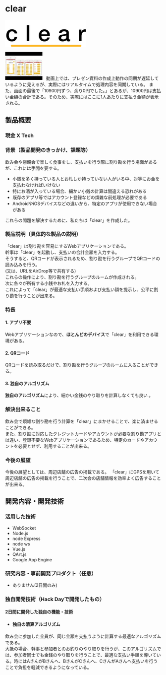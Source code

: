 # clear
![clear](spa/static/logo.png)


[![Product Name](youtube.jpg)](https://youtu.be/7JOrLOSPP3M)  
動画上では、プレゼン資料の作成上動作の同期が遅延しているように見えるが、実際にはリアルタイムで処理内容を同期している。
また、画面の最後で「10900円ずつ、余り0円でした。」とあるが、10900円は支払い金額の合計である。そのため、実際にはここに1人あたりに支払う金額が表示される。
## 製品概要
### 現金 X Tech

### 背景（製品開発のきっかけ、課題等）
飲み会や懇親会で楽しく食事をし、支払いを行う際に割り勘を行う場面があるが、これには手間を要する。
- 小銭を多く持っている人とお札しか持っていない人がいる中、対等にお金を支払わなければいけない
- 特にお酒が入っている場合、細かい小銭の計算は間違える恐れがある
- 既存のアプリ等ではアカウント登録などの煩雑な前処理が必要である
- AndroidやiOSデバイスなどの違いから、特定のアプリが使用できない場合がある  

これらの問題を解決するために、私たちは「clear」を作成した。

### 製品説明（具体的な製品の説明）
「clear」は割り勘を容易にするWebアプリケーションである。  
幹事は「clear」を起動し、支払いの合計金額を入力する。  
そうすると、QRコードが表示されるため、割り勘を行うグループでQRコードの読み込みを行う。  
(又は、URLをAirDrop等で共有する)  
これらの操作により、割り勘を行うグループのルームが作成される。  
次に各々が所有する小銭やお札を入力する。  
これによって「clear」が最適な支払い手順および支払い額を提示し、公平に割り勘を行うことが出来る。    


### 特長

#### 1. アプリ不要
Webアプリケーションなので、**ほとんどのデバイス**で「clear」を利用できる環境がある。
#### 2. QRコード
QRコードを読み取るだけで、割り勘を行うグループのルームに入ることができる。
#### 3. 独自のアルゴリズム
**独自のアルゴリズム**により、細かい金銭のやり取りを計算しなくても良い
。
### 解決出来ること
飲み会で煩雑な割り勘を行う計算を「clear」にまかせることで、楽に済ませることができる。  
また、割り勘に対応したクレジットカードやアカウントが必要な割り勘アプリとは違い、登録不要なWebアプリケーションであるため、特定のカードやアカウントを必要とせず、利用することが出来る。

### 今後の展望
今後の展望としては、周辺店舗の広告の掲載である。
「clear」にGPSを用いて周辺店舗の広告の掲載を行うことで、二次会の店舗情報を効率よく広告することが出来る。



## 開発内容・開発技術
### 活用した技術
* WebSocket
* Node.js
* node Express
* node ws
* Vue.js
* QArt.js
* Google App Engine

### 研究内容・事前開発プロダクト（任意）
* ありません(2日間のみ)

### 独自開発技術（Hack Dayで開発したもの）
#### 2日間に開発した独自の機能・技術

* #### 独自の清算アルゴリズム  
飲み会に参加した全員が、同じ金額を支払うように計算する最適なアルゴリズムである。  
大抵の場合、幹事と参加者とのお釣りのやり取りを行うが、このアルゴリズムでは、参加者同士でも金銭のやり取りを行うことで、最適な支払い手順を導いている。時にはAさんがBさんへ、BさんがCさんへ、CさんがAさんへ支払いを行うことで負担を軽減できるようになっている。
